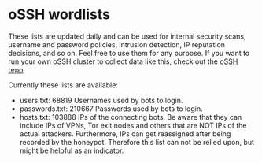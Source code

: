 # oSSH wordlists
These lists are updated daily and can be used for internal security scans, username and password policies, intrusion detection, IP reputation decisions, and so on. Feel free to use them for any purpose. If you want to run your own oSSH cluster to collect data like this, check out the [oSSH repo](https://github.com/toxyl/ossh).  

Currently these lists are available:  
- users.txt: 68819                                                                                                                                                                                                                                    Usernames used by bots to login. 
- passwords.txt: 210667                                                                                                                                                                                                                                    Passwords used by bots to login. 
- hosts.txt: 103888                                                                                                                                                                                                                                    IPs of the connecting bots. Be aware that they can include IPs of VPNs, Tor exit nodes and others that are NOT IPs of the actual attackers. Furthermore, IPs can get reassigned after being recorded by the honeypot. Therefore this list can not be relied upon, but might be helpful as an indicator.
